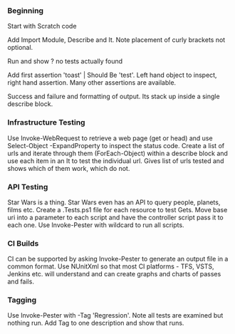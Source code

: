 ### Beginning

Start with Scratch code

Add Import Module, Describe and It. Note placement of curly brackets not optional.

Run and show ? no tests actually found

Add first assertion 'toast' | Should Be 'test'. Left hand object to inspect, right hand assertion. Many other assertions are available.

Success and failure and formatting of output. Its stack up inside a single describe block.

### Infrastructure Testing

Use Invoke-WebRequest to retrieve a web page (get or head) and use Select-Object -ExpandProperty to inspect the status code. Create a list of urls and iterate through them (ForEach-Object) within a describe block and use each item in an It to test the individual url. Gives list of urls tested and shows which of them work, which do not.  

### API Testing

Star Wars is a thing. Star Wars even has an API to query people, planets, films etc. Create a .Tests.ps1 file for each resource to test Gets. Move base uri into a parameter to each script and have the controller script pass it to each one. Use Invoke-Pester with wildcard to run all scripts. 

### CI Builds

CI can be supported by asking Invoke-Pester to generate an output file in a common format. Use NUnitXml so that most CI platforms - TFS, VSTS, Jenkins etc. will understand and can create graphs and charts of passes and fails.

### Tagging

Use Invoke-Pester with -Tag 'Regression'. Note all tests are examined but nothing run. Add Tag to one description and show that runs. 


